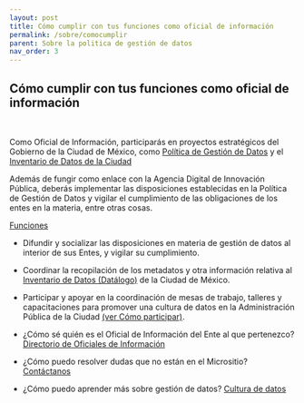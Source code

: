 ```yaml
---
layout: post
title: Cómo cumplir con tus funciones como oficial de información
permalink: /sobre/comocumplir
parent: Sobre la politica de gestión de datos
nav_order: 3
---
```


<h2>  Cómo cumplir con tus funciones como oficial de información </h2>
<br>

Como Oficial de Información, participarás en proyectos estratégicos del Gobierno de la Ciudad de México, como <a target="_blank" href="http://www3.contraloriadf.gob.mx/prontuario/index.php/normativas/Template/ver_mas/68319/42/1/0">Política de Gestión de Datos</a> y el <a href="https://gobcdmx.github.io/politicadedatos/datalogo">Inventario de Datos de la Ciudad</a> 

Además de fungir como enlace con la Agencia Digital de Innovación Pública, deberás implementar las disposiciones establecidas en la Política de Gestión de Datos y vigilar el cumplimiento de las obligaciones de los entes en la materia, entre otras cosas. 

<a target="_blank" href="https://gobcdmx.github.io/politicadedatos/loid/#oficial-info">Funciones </a> 

- Difundir y socializar las disposiciones en materia de gestión de datos al interior de sus Entes, y vigilar su cumplimiento. 
- Coordinar la recopilación de los metadatos y otra información relativa al <a href="https://gobcdmx.github.io/politicadedatos/datalogo">Inventario de Datos (Datálogo)</a>  de la Ciudad de México. 
- Participar y apoyar en la coordinación de mesas de trabajo, talleres y capacitaciones para promover una cultura de datos en la Administración Pública de la Ciudad <a href="https://gobcdmx.github.io/politicadedatos/participacion/">(ver Cómo participar)</a>. 

- ¿Cómo sé quién es el Oficial de Información del Ente al que pertenezco? <a href="https://gobcdmx.github.io/politicadedatos/directorio/">Directorio de Oficiales de Información</a>  
- ¿Cómo puedo resolver dudas que no están en el Micrositio? <a href="https://gobcdmx.github.io/politicadedatos/contact/">Contáctanos </a>
- ¿Cómo puedo aprender más sobre gestión de datos? 
 <a href="https://gobcdmx.github.io/politicadedatos/Cultida/guias">Cultura de datos</a>


